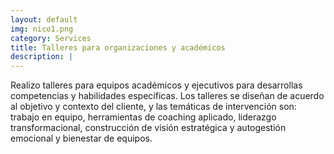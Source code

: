 ```yaml
---
layout: default
img: nico1.png
category: Services
title: Talleres para organizaciones y académicos
description: |
---
```



Realizo talleres para equipos académicos y ejecutivos para desarrollas competencias y habilidades específicas. Los talleres se diseñan de acuerdo al objetivo y contexto del cliente, y las temáticas de intervención son: trabajo en equipo, herramientas de coaching aplicado, liderazgo transformacional, construcción de visión estratégica y autogestión emocional y bienestar de equipos.
